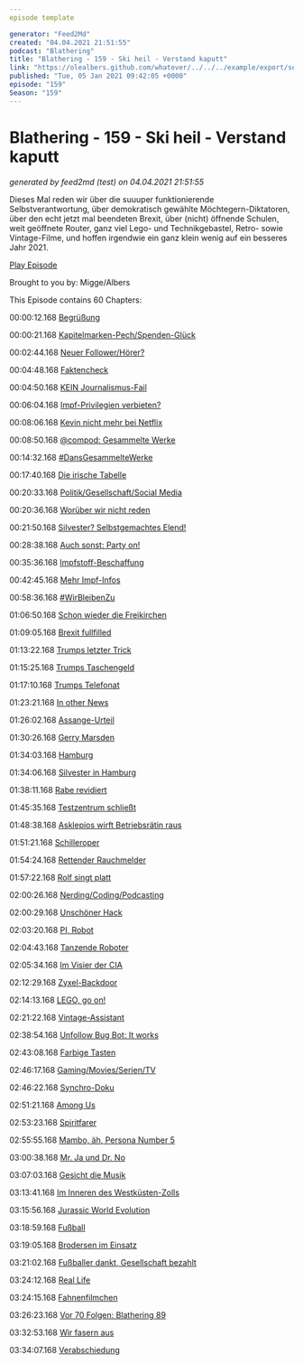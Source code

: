 ```yaml
---
episode template

generator: "Feed2Md"
created: "04.04.2021 21:51:55"
podcast: "Blathering"
title: "Blathering - 159 - Ski heil - Verstand kaputt"
link: "https://olealbers.github.com/whatever/../../../example/export/seasons/6/2021/1/Blathering - 159 - Ski heil - Verstand kaputt.md"
published: "Tue, 05 Jan 2021 09:42:05 +0000"
episode: "159"
Season: "159"
---
```


# Blathering - 159 - Ski heil - Verstand kaputt
_generated by feed2md (test) on 04.04.2021 21:51:55_

Dieses Mal reden wir über die suuuper funktionierende Selbstverantwortung, über demokratisch gewählte Möchtegern-Diktatoren, über den echt jetzt mal beendeten Brexit, über (nicht) öffnende Schulen, weit geöffnete Router, ganz viel Lego- und Technikgebastel, Retro- sowie Vintage-Filme, und hoffen irgendwie ein ganz klein wenig auf ein besseres Jahr 2021.

[Play Episode](https://www.blathering.de/podlove/file/1432/s/feed/c/mp3/blathering_159.mp3)

Brought to you by: Migge/Albers

This Episode contains 60 Chapters:


00:00:12.168 [Begrüßung]()

00:00:21.168 [Kapitelmarken-Pech/Spenden-Glück](https://auphonic.com/donate_credits?user=blathering)

00:02:44.168 [Neuer Follower/Hörer?](https://twitter.com/Weichikeiler)

00:04:48.168 [Faktencheck]()

00:04:50.168 [KEIN Journalismus-Fail](https://uebermedien.de/56143/die-nicht-geimpften-von-halberstadt-oder-wenn-medienkritik-in-die-irre-fuehrt/)

00:06:04.168 [Impf-Privilegien verbieten?](https://www.rnd.de/politik/keine-privilegien-fur-geimpfte-kann-das-rechtlich-uberhaupt-verhindert-werden-RPVUU75WDZBQDAHZOCPAJG2X24.html)

00:08:06.168 [Kevin nicht mehr bei Netflix](https://www.tvmovie.de/news/kevin-allein-zu-haus-tv-termine-an-weihnachten-2020-103918)

00:08:50.168 [@compod: Gesammelte Werke](https://twitter.com/search?q=(from%3Acompod)%20(%40blathering_pod)%20until%3A2021-01-05%20since%3A2020-12-29&src=typed_query&f=live)

00:14:32.168 [#DansGesammelteWerke](https://twitter.com/search?q=(from%3Aevildanwallace)%20(%40blathering_pod)%20until%3A2021-01-05%20since%3A2020-12-29&src=typed_query&f=live)

00:17:40.168 [Die irische Tabelle](https://twitter.com/DerGinko/status/1346132165080313859)

00:20:33.168 [Politik/Gesellschaft/Social Media]()

00:20:36.168 [Worüber wir nicht reden](https://twitter.com/Johann_v_d_Bron/status/1345501887026622464)

00:21:50.168 [Silvester? Selbstgemachtes Elend!](https://www.ksta.de/sport/fussball/boeller-in-hand-explodiert-ex-bundesliga-spieler-verletzt-sich-schwer-37879800)

00:28:38.168 [Auch sonst: Party on!](https://www.rnd.de/panorama/frankreich-fordert-harte-strafen-nach-illegaler-massenparty-EPONR4HFFG5MOXB27DJON3HZXY.html)

00:35:36.168 [Impfstoff-Beschaffung](https://www.zdf.de/nachrichten/politik/corona-impfungen-eu-strategie-100.html)

00:42:45.168 [Mehr Impf-Infos](http://web.archive.org/web/20210102100830/https://threadreaderapp.com/thread/1344584656897896449.html)

00:58:36.168 [#WirBleibenZu](https://www.rnd.de/gesundheit/neue-corona-mutation-kann-eindammung-erschweren-mussen-die-massnahmen-jetzt-noch-strenger-werden-SIY6EGS6D4MIRPNSUVGO36LDOI.html)

01:06:50.168 [Schon wieder die Freikirchen](https://www.rnd.de/panorama/polizei-lost-gottesdienst-mit-mehr-als-100-teilnehmern-auf-UO35DGCB4VNSPWDKKZF2L2ZL34.html)

01:09:05.168 [Brexit fullfilled](https://www.rnd.de/politik/vielen-briten-steht-ein-realitatsschock-bevor-EWSPHI4O3JCBZLWVIFC75GGND4.html)

01:13:22.168 [Trumps letzter Trick](https://www.fr.de/politik/donald-trump-usa-mike-pence-us-wahl-klage-republikaner-praesident-vize-ergebnis-wahlleute-90153683.html)

01:15:25.168 [Trumps Taschengeld](https://www.fr.de/politik/donald-trump-usa-dollar-millionen-praesident-us-wahlkampf-jared-kushner-us-wahl-2020-90146519.html)

01:17:10.168 [Trumps Telefonat](https://www.rnd.de/politik/brisantes-telefonat-trump-drangt-parteikollegen-in-georgia-stimmen-zu-finden-NPFMGLN746H6IMDSW3PFENX5YM.html)

01:23:21.168 [In other News](https://www.rnd.de/panorama/aufraumen-nach-erdbeben-in-kroatien-helfer-stirbt-bei-sturz-von-dach-2IN3CV6SAD7DBZ7APEZCMVLFRI.html)

01:26:02.168 [Assange-Urteil](https://www.rnd.de/politik/keine-auslieferung-von-julian-assange-an-die-usa-britisches-gericht-lehnt-antrag-ab-usa-wollen-in-berufung-gehen-6SQU3SPHNT37NFSMNN4PU56RGM.html)

01:30:26.168 [Gerry Marsden](https://de.wikipedia.org/wiki/Gerry_Marsden)

01:34:03.168 [Hamburg]()

01:34:06.168 [Silvester in Hamburg](https://www.presseportal.de/blaulicht/pm/6337/4802773)

01:38:11.168 [Rabe revidiert](https://www.news4teachers.de/2021/01/affaere-um-mutmasslich-vertuschte-studie-rabe-raeumt-ein-fruehzeitig-informiert-gewesen-zu-sein-und-er-verstrickt-sich-in-unwahrheiten/)

01:45:35.168 [Testzentrum schließt](https://twitter.com/watch_union/status/1344260185213329408)

01:48:38.168 [Asklepios wirft Betriebsrätin raus](https://www.ndr.de/fernsehen/sendungen/hamburg_journal/Nach-Kritik-Asklepios-hat-Betriebsraetin-offenbar-gekuendigt,hamj104186.html)

01:51:21.168 [Schilleroper](https://www.ndr.de/fernsehen/sendungen/hamburg_journal/Marode-Schiller-Oper-Kommt-jetzt-die-Zwangssanierung,hamj104276.html)

01:54:24.168 [Rettender Rauchmelder](https://www.presseportal.de/blaulicht/pm/82522/4801029)

01:57:22.168 [Rolf singt platt](https://www.youtube.com/watch?v=6g9koJ_wmWQ)

02:00:26.168 [Nerding/Coding/Podcasting]()

02:00:29.168 [Unschöner Hack](https://www.zdnet.de/88391061/hacker-erpressen-schoenheitsklinik/)

02:03:20.168 [PI, Robot](https://twitter.com/stammtischphilo/status/1345343922348896262)

02:04:43.168 [Tanzende Roboter](https://twitter.com/Reza_Zadeh/status/1344009123004747778)

02:05:34.168 [Im Visier der CIA](https://www.golem.de/news/andy-mueller-maguhn-ein-assange-vertrauter-im-visier-der-cia-2012-153049.html)

02:12:29.168 [Zyxel-Backdoor](https://twitter.com/stammtischphilo/status/1346013521365131265)

02:14:13.168 [LEGO, go on!](https://twitter.com/tmigge/status/1345429303371161603)

02:21:22.168 [Vintage-Assistant](https://twitter.com/stammtischphilo/status/1345697666995527683)

02:38:54.168 [Unfollow Bug Bot: It works](https://twitter.com/tmigge/status/1345977157525319685)

02:43:08.168 [Farbige Tasten](https://twitter.com/stammtischphilo/status/1343948912831459333)

02:46:17.168 [Gaming/Movies/Serien/TV]()

02:46:22.168 [Synchro-Doku](https://www.youtube.com/watch?v=T8cQ1wDu8tw)

02:51:21.168 [Among Us](https://twitter.com/evildanwallace/status/1344607541007941633)

02:53:23.168 [Spiritfarer](https://en.wikipedia.org/wiki/Spiritfarer)

02:55:55.168 [Mambo, äh, Persona Number 5](https://twitter.com/stammtischphilo/status/1345014864943722496)

03:00:38.168 [Mr. Ja und Dr. No](https://de.wikipedia.org/wiki/James_Bond_%E2%80%93_007_jagt_Dr._No)

03:07:03.168 [Gesicht die Musik](https://twitter.com/stammtischphilo/status/1345088858485104640)

03:13:41.168 [Im Inneren des Westküsten-Zolls](https://twitter.com/stammtischphilo/status/1345332472343625735)

03:15:56.168 [Jurassic World Evolution](https://www.youtube.com/watch?v=omMnEyfGisQ)

03:18:59.168 [Fußball]()

03:19:05.168 [Brodersen im Einsatz](https://www.fcstpauli.com/news/der-fc-st-pauli-verliert-bei-greuther-fuerth-2021/)

03:21:02.168 [Fußballer dankt, Gesellschaft bezahlt](https://www.spiegel.de/sport/fussball/wie-fussball-weltmeister-bei-der-gesetzlichen-unfallversicherung-abkassieren-a-00000000-0002-0001-0000-000174691258)

03:24:12.168 [Real Life]()

03:24:15.168 [Fahnenfilmchen](https://twitter.com/tmigge/status/1343843388567777281)

03:26:23.168 [Vor 70 Folgen: Blathering 89](https://www.blathering.de/2019/08/blathering-089-kapriolen-mit-und-ohne-wetter/)

03:32:53.168 [Wir fasern aus]()

03:34:07.168 [Verabschiedung]()


